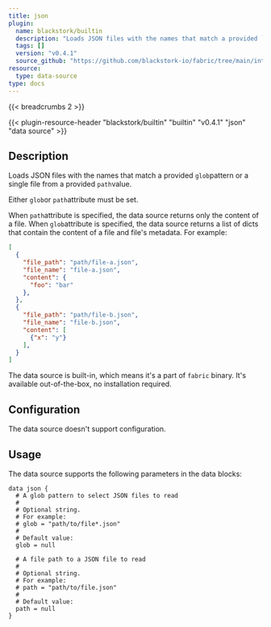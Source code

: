 ```yaml
---
title: json
plugin:
  name: blackstork/builtin
  description: "Loads JSON files with the names that match a provided `glob`pattern or a single file from a provided `path`value"
  tags: []
  version: "v0.4.1"
  source_github: "https://github.com/blackstork-io/fabric/tree/main/internal/builtin/"
resource:
  type: data-source
type: docs
---
```


{{< breadcrumbs 2 >}}

{{< plugin-resource-header "blackstork/builtin" "builtin" "v0.4.1" "json" "data source" >}}

## Description
Loads JSON files with the names that match a provided `glob`pattern or a single file from a provided `path`value.

Either `glob`or `path`attribute must be set.

When `path`attribute is specified, the data source returns only the content of a file.
When `glob`attribute is specified, the data source returns a list of dicts that contain the content of a file and file's metadata. For example:
```json
[
  {
    "file_path": "path/file-a.json",
    "file_name": "file-a.json",
    "content": {
      "foo": "bar"
    },
  },
  {
    "file_path": "path/file-b.json",
    "file_name": "file-b.json",
    "content": [
      {"x": "y"}
    ],
  }
]
```

The data source is built-in, which means it's a part of `fabric` binary. It's available out-of-the-box, no installation required.

## Configuration

The data source doesn't support configuration.

## Usage

The data source supports the following parameters in the data blocks:

```hcl
data json {
  # A glob pattern to select JSON files to read
  #
  # Optional string.
  # For example:
  # glob = "path/to/file*.json"
  # 
  # Default value:
  glob = null

  # A file path to a JSON file to read
  #
  # Optional string.
  # For example:
  # path = "path/to/file.json"
  # 
  # Default value:
  path = null
}
```